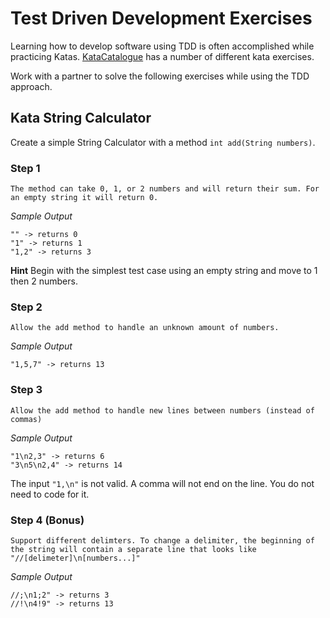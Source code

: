 # Test Driven Development Exercises

Learning how to develop software using TDD is often accomplished while practicing Katas. 
[KataCatalogue](http://codingdojo.org/cgi-bin/index.pl?KataCatalogue) has a number of different kata exercises.

Work with a partner to solve the following exercises while using the TDD approach.

## Kata String Calculator

Create a simple String Calculator with a method `int add(String numbers)`.

### Step 1

    The method can take 0, 1, or 2 numbers and will return their sum. For an empty string it will return 0.

*Sample Output*
```
"" -> returns 0
"1" -> returns 1
"1,2" -> returns 3
```

**Hint** Begin with the simplest test case using an empty string and move to 1 then 2 numbers.

### Step 2

    Allow the add method to handle an unknown amount of numbers.

*Sample Output*
```
"1,5,7" -> returns 13
```

### Step 3

    Allow the add method to handle new lines between numbers (instead of commas)
    
*Sample Output*
```
"1\n2,3" -> returns 6
"3\n5\n2,4" -> returns 14 
```

The input `"1,\n"` is not valid. A comma will not end on the line. You do not need to code for it.

### Step 4 (Bonus)

    Support different delimters. To change a delimiter, the beginning of the string will contain a separate line that looks like "//[delimeter]\n[numbers...]"
    
*Sample Output*
```
//;\n1;2" -> returns 3
//!\n4!9" -> returns 13
```